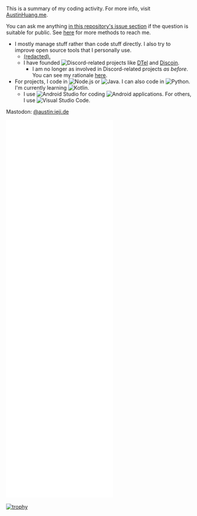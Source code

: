 This is a summary of my coding activity. For more info, visit [AustinHuang.me](https://austinhuang.me).

You can ask me anything [in this repository's issue section](https://github.com/austinhuang0131/austinhuang0131/issues) if the question is suitable for public. See [here](https://austinhuang.me/#hey-you-look-cool) for more methods to reach me.

* I mostly manage stuff rather than code stuff directly. I also try to improve open source tools that I personally use.
  * [(redacted).](https://github.com/austinhuang0131/austinhuang0131/issues/2)
  * I have founded ![Discord](https://img.shields.io/badge/-Discord-7289da?logo=discord&logoColor=white)-related projects like [DTel](https://github.com/dtel-hq/dtel) and [Discoin](https://github.com/discoin).
    * I am no longer as involved in Discord-related projects *as before*. You can see my rationale [here](https://austinhuang.me/discord-issues).
* For projects, I code in ![Node.js](https://img.shields.io/badge/-Node.js-339933?logo=nodedotjs&logoColor=white) or ![Java](https://img.shields.io/badge/-Java-ED8B00?logo=java&logoColor=white). I can also code in ![Python](https://img.shields.io/badge/-Python-4B8BBE?logo=python&logoColor=white). I'm currently learning ![Kotlin](https://img.shields.io/badge/-Kotlin-766DB2?logo=kotlin&logoColor=white).
  * I use ![Android Studio](https://img.shields.io/badge/-Android%20Studio-3DDC84?logo=android-studio&logoColor=white) for coding ![Android](https://img.shields.io/badge/-Android-3DDC84?logo=android&logoColor=white) applications. For others, I use ![Visual Studio Code](https://img.shields.io/badge/-Visual%20Studio%20Code-007acc?logo=visual-studio-code&logoColor=white).

Mastodon: <a rel="me" href="https://ieji.de/@austin">@austin:ieji.de</a>

![metrics](https://github.com/austinhuang0131/austinhuang0131/blob/master/github-metrics.svg)

[![trophy](https://github-profile-trophy.vercel.app/?username=austinhuang0131&theme=darkhub&row=2&column=4)](https://github.com/ryo-ma/github-profile-trophy)
